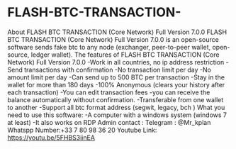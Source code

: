 # FLASH-BTC-TRANSACTION-
About FLASH BTC TRANSACTION (Core Network) Full Version  7.0.0  FLASH BTC TRANSACTION (Core Network) Full Version  7.0.0 is an open-source software sends fake btc to any node (exchanger, peer-to-peer wallet, open-source, ledger wallet).  The features of FLASH BTC TRANSACTION (Core Network) Full Version  7.0.0  -Work in all countries, no ip address restriction -Send transactions with confirmation -No transaction limit per day -No amount limit per day -Can send up to 500 BTC per transaction -Stay in the wallet for more than 180 days -100% Anonymous (clears your history after each transaction) -You can edit transaction fees -you can receive the balance automatically without confirmation. -Transferable from one wallet to another -Support all btc format address (segwit, legacy, bch )  What you need to use this software:  -A computer with a windows system (windows 7 at least) -It also works on RDP  Admin contact :  Telegram : @Mr_kplan  Whatspp Number:+33 7 80 98 36 20  Youtube Link: https://youtu.be/5FHBS3iinEA
